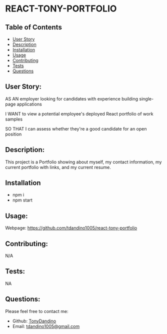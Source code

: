 # REACT-TONY-PORTFOLIO

## Table of Contents 
- [User Story](#user-story)
- [Description](#description)
- [Installation](#installation)
- [Usage](#usage)
- [Contributing](#contributing)
- [Tests](#tests)
- [Questions](#questions)

## User Story:
AS AN employer looking for candidates with experience building single-page applications

I WANT to view a potential employee's deployed React portfolio of work samples

SO THAT I can assess whether they're a good candidate for an open position

## Description:
This project is a Portfolio showing about myself, my contact information, my current portfolio with links, and my current resume.

## Installation
- npm i
- npm start

## Usage:

Webpage: https://github.com/tdandino1005/react-tony-portfolio

## Contributing:
N/A

## Tests:
NA

## Questions:
Please feel free to contact me:
- Github: [TonyDandino](https://github.com/tdandino1005)
- Email: tdandino1005@gmail.com 